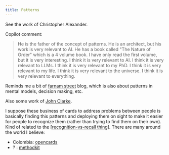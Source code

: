 ```yaml
---
title: Patterns
---
```


See the work of Christopher Alexander.

Copilot comment:

>He is the father of the concept of patterns. He is an architect, but his work is very relevant to AI. He has a book called "The Nature of Order" which is a 4 volume book. I have only read the first volume, but it is very interesting. I think it is very relevant to AI. I think it is very relevant to LLMs. I think it is very relevant to my PhD. I think it is very relevant to my life. I think it is very relevant to the universe. I think it is very relevant to everything.

Reminds me a bit of [farnam street](https://fs.blog/blog/) blog, which is also about patterns in mental models, decision making, etc.

Also some work of [John Clarke](https://www.amazon.com/Patterns-Thinking-Integrating-Learning-Teaching/dp/0205123619).

I suppose these business of cards to address problems between people is basically finding this patterns and deploying them on sight to make it easier for people to recognize them (rather than trying to find them on their own). Kind of related to the [[recognition-vs-recall thing]]. There are many around the world I believe:

- Colombia: [opencards](https://opencards.co/Kits)
- ? : [methodkit](https://methodkit.com)


[//begin]: # "Autogenerated link references for markdown compatibility"
[recognition-vs-recall thing]: ./../uncategorized/stub "recognition-vs-recall thing"
[//end]: # "Autogenerated link references"
